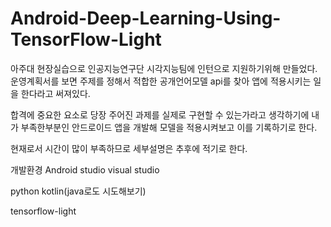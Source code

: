 # Android-Deep-Learning-Using-TensorFlow-Light

아주대 현장실습으로 인공지능연구단 시각지능팀에 인턴으로 지원하기위해 만들었다.
운영계획서를 보면 주제를 정해서 적합한 공개언어모델 api를 찾아 앱에 적용시키는 일을 한다라고 써져있다.

합격에 중요한 요소로 당장 주어진 과제를 실제로 구현할 수 있는가라고 생각하기에 
내가 부족한부분인 안드로이드 앱을 개발해 모델을 적용시켜보고 이를 기록하기로 한다.

현재로서 시간이 많이 부족하므로 세부설명은 추후에 적기로 한다.


개발환경
Android studio
visual studio

python
kotlin(java로도 시도해보기)

tensorflow-light
